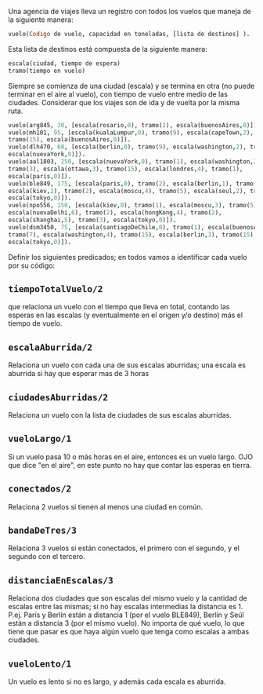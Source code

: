 Una agencia de viajes lleva un registro con todos los vuelos que maneja de la siguiente manera:

```prolog
vuelo(Codigo de vuelo, capacidad en toneladas, [lista de destinos] ).
```

Esta lista de destinos está compuesta de la siguiente manera:

```prolog
escala(ciudad, tiempo de espera)
tramo(tiempo en vuelo)
````

Siempre se comienza de una ciudad (escala) y se termina en otra (no puede terminar en el aire al vuelo),
con tiempo de vuelo entre medio de las ciudades. Considerar que los viajes son de ida y de vuelta por la
misma ruta.

```prolog
vuelo(arg845, 30, [escala(rosario,0), tramo(2), escala(buenosAires,0)]).
vuelo(mh101, 95, [escala(kualaLumpur,0), tramo(9), escala(capeTown,2),
tramo(15), escala(buenosAires,0)]).
vuelo(dlh470, 60, [escala(berlin,0), tramo(9), escala(washington,2), tramo(2),
escala(nuevaYork,0)]).
vuelo(aal1803, 250, [escala(nuevaYork,0), tramo(1), escala(washington,2),
tramo(3), escala(ottawa,3), tramo(15), escala(londres,4), tramo(1),
escala(paris,0)]).
vuelo(ble849, 175, [escala(paris,0), tramo(2), escala(berlin,1), tramo(3),
escala(kiev,2), tramo(2), escala(moscu,4), tramo(5), escala(seul,2), tramo(3),
escala(tokyo,0)]).
vuelo(npo556, 150, [escala(kiev,0), tramo(1), escala(moscu,3), tramo(5),
escala(nuevaDelhi,6), tramo(2), escala(hongKong,4), tramo(2),
escala(shanghai,5), tramo(3), escala(tokyo,0)]).
vuelo(dsm3450, 75, [escala(santiagoDeChile,0), tramo(1), escala(buenosAires,2),
tramo(7), escala(washington,4), tramo(15), escala(berlin,3), tramo(15),
escala(tokyo,0)]).
```

Definir los siguientes predicados; en todos vamos a identificar cada vuelo por su código:

## `tiempoTotalVuelo/2`

que  relaciona un vuelo con el tiempo que lleva en total, contando las esperas en
las escalas (y eventualmente en el origen y/o destino) más el tiempo de vuelo.


## `escalaAburrida/2`

Relaciona un vuelo con cada una de sus escalas aburridas; una escala es
aburrida si hay que esperar mas de 3 horas

## `ciudadesAburridas/2`
Relaciona un vuelo con la lista de ciudades de sus escalas aburridas.

## `vueloLargo/1`
Si un vuelo pasa 10 o más horas en el aire, entonces es un vuelo largo. OJO que dice "en el aire", en este punto no hay que contar las esperas en tierra.

## `conectados/2`
Relaciona 2 vuelos si tienen al menos una ciudad en común.

## `bandaDeTres/3`
Relaciona 3 vuelos si están conectados, el primero con el segundo, y el segundo
con el tercero.

## `distanciaEnEscalas/3`
Relaciona dos ciudades que son escalas del mismo vuelo y la cantidad de
escalas entre las mismas; si no hay escalas intermedias la distancia es 1. P.ej. París y Berlín están
a distancia 1 (por el vuelo BLE849), Berlín y Seúl están a distancia 3 (por el mismo vuelo). No
importa de qué vuelo, lo que tiene que pasar es que haya algún vuelo que tenga como escalas a
ambas ciudades.

## `vueloLento/1`
Un vuelo es lento si no es largo, y además cada escala es aburrida.